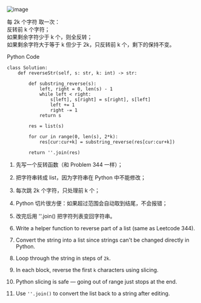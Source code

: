 ![image](https://github.com/user-attachments/assets/b7c1a62c-7fd7-4ec4-ab84-a1b702ecc1b4)

每 2k 个字符 取一次：<br>
反转前 k 个字符；<br>
如果剩余字符少于 k 个，则全反转；<br>
如果剩余字符大于等于 k 但少于 2k，只反转前 k 个，剩下的保持不变。<br>


Python Code
```
class Solution:
    def reverseStr(self, s: str, k: int) -> str:
        
        def substring_reverse(s):
            left, right = 0, len(s) - 1 
            while left < right: 
                s[left], s[right] = s[right], s[left] 
                left += 1
                right -= 1 
            return s
        
        res = list(s) 

        for cur in range(0, len(s), 2*k): 
            res[cur:cur+k] = substring_reverse(res[cur:cur+k]) 

        return ''.join(res)
```

1. 先写一个反转函数（和 Problem 344 一样）；<br>
2. 把字符串转成 list，因为字符串在 Python 中不能修改；<br>
3. 每次跳 2k 个字符，只处理前 k 个；<br>
4. Python 切片很方便：如果超过范围会自动取到结尾，不会报错；<br>
5. 改完后用 ''.join() 把字符列表变回字符串。


1. Write a helper function to reverse part of a list (same as Leetcode 344).
2. Convert the string into a list since strings can't be changed directly in Python.
3. Loop through the string in steps of `2k`.
4. In each block, reverse the first `k` characters using slicing.
5. Python slicing is safe — going out of range just stops at the end.
6. Use `''.join()` to convert the list back to a string after editing.





